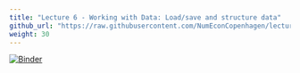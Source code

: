 ```yaml
---
title: "Lecture 6 - Working with Data: Load/save and structure data"
github_url: "https://raw.githubusercontent.com/NumEconCopenhagen/lectures-2019/master/06/Load_save_and_structure_data.ipynb"
weight: 30
---
```

[![Binder](https://mybinder.org/badge_logo.svg)](https://mybinder.org/v2/gh/NumEconCopenhagen/lectures-2019/master?urlpath=lab/tree/06/Load_save_and_structure_data.ipynb
)
